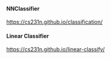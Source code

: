 #### NNClassifier
https://cs231n.github.io/classification/
#### Linear Classifier
https://cs231n.github.io/linear-classify/
